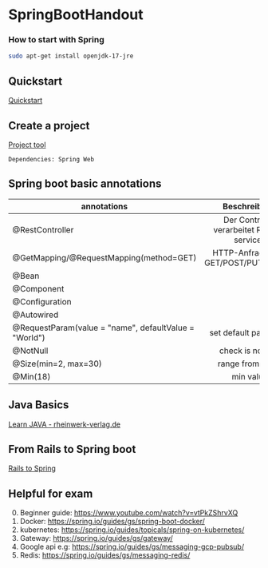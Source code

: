 # SpringBootHandout

### How to start with Spring


```bash
sudo apt-get install openjdk-17-jre 
```

## Quickstart
[Quickstart](https://spring.io/quickstart)

## Create a project
[Project tool](https://start.spring.io/)

	Dependencies: Spring Web
	
## Spring boot basic annotations

| annotations   					| Beschreibung  | 
| ------------- 					|:-------------:|
| @RestController    					|  Der Controller verarbeitet RESTful services	| 
| @GetMapping/@RequestMapping(method=GET) 		|  HTTP-Anfragen z.B GET/POST/PUT/DELETE	|  
| @Bean 						|     						|   
| @Component						|     						|   
| @Configuration					|     						|   
| @Autowired						|     						|
| @RequestParam(value = "name", defaultValue = "World")	|  set default parameter   			| 
| @NotNull						|  check is not null   				| 
| @Size(min=2, max=30)					|  range from x to y   				| 
| @Min(18)						|  min value    				| 

## Java Basics

[Learn JAVA - rheinwerk-verlag.de](http://openbook.rheinwerk-verlag.de/javainsel/)

## From Rails to Spring boot

[Rails to Spring](https://github.com/lidimayra/from-rails-to-spring-boot)

## Helpful for exam
0. Beginner guide: https://www.youtube.com/watch?v=vtPkZShrvXQ
1. Docker: https://spring.io/guides/gs/spring-boot-docker/
2. kubernetes: https://spring.io/guides/topicals/spring-on-kubernetes/
3. Gateway: https://spring.io/guides/gs/gateway/
4. Google api e.g: https://spring.io/guides/gs/messaging-gcp-pubsub/
5. Redis: https://spring.io/guides/gs/messaging-redis/
